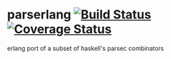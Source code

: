 # parserlang [![Build Status](https://travis-ci.org/mikeyhc/parserlang.svg?branch=master)](https://travis-ci.org/mikeyhc/parserlang) [![Coverage Status](https://coveralls.io/repos/mikeyhc/parserlang/badge.svg)](https://coveralls.io/r/mikeyhc/parserlang)
erlang port of a subset of haskell's parsec combinators
